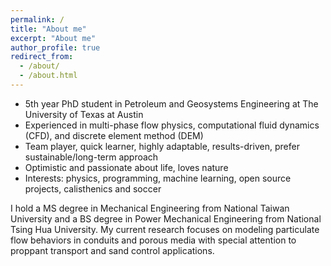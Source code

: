 ```yaml
---
permalink: /
title: "About me"
excerpt: "About me"
author_profile: true
redirect_from: 
  - /about/
  - /about.html
---
```


* 5th year PhD student in Petroleum and Geosystems Engineering at The University of Texas at Austin
* Experienced in multi-phase flow physics, computational fluid dynamics (CFD), and discrete element method (DEM)
* Team player, quick learner, highly adaptable, results-driven, prefer sustainable/long-term approach 
* Optimistic and passionate about life, loves nature
* Interests: physics, programming, machine learning, open source projects, calisthenics and soccer

I hold a MS degree in Mechanical Engineering from National Taiwan University and a BS degree in Power Mechanical Engineering from National Tsing Hua University. My current research focuses on modeling particulate flow behaviors in conduits and porous media with special attention to proppant transport and sand control applications. 
